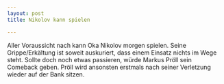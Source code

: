 ```yaml
---
layout: post
title: Nikolov kann spielen

---
```


Aller Voraussicht nach kann Oka Nikolov morgen spielen. Seine Grippe/Erkältung ist soweit auskuriert, dass einem Einsatz nichts im Wege steht. Sollte doch noch etwas passieren, würde Markus Pröll sein Comeback geben. Pröll wird ansonsten erstmals nach seiner Verletzung wieder auf der Bank sitzen.


